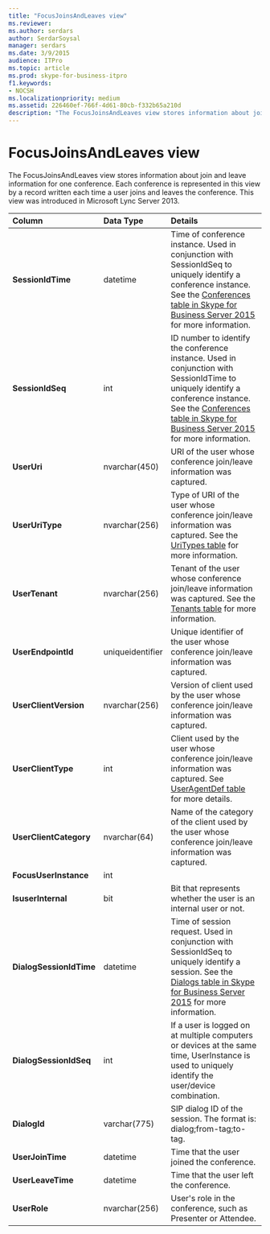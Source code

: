 ```yaml
---
title: "FocusJoinsAndLeaves view"
ms.reviewer: 
ms.author: serdars
author: SerdarSoysal
manager: serdars
ms.date: 3/9/2015
audience: ITPro
ms.topic: article
ms.prod: skype-for-business-itpro
f1.keywords:
- NOCSH
ms.localizationpriority: medium
ms.assetid: 226460ef-766f-4d61-80cb-f332b65a210d
description: "The FocusJoinsAndLeaves view stores information about join and leave information for one conference. Each conference is represented in this view by a record written each time a user joins and leaves the conference. This view was introduced in Microsoft Lync Server 2013."
---
```


# FocusJoinsAndLeaves view
 
The FocusJoinsAndLeaves view stores information about join and leave information for one conference. Each conference is represented in this view by a record written each time a user joins and leaves the conference. This view was introduced in Microsoft Lync Server 2013.
  
|**Column**|**Data Type**|**Details**|
|:-----|:-----|:-----|
|**SessionIdTime** <br/> |datetime  <br/> |Time of conference instance. Used in conjunction with SessionIdSeq to uniquely identify a conference instance. See the [Conferences table in Skype for Business Server 2015](conferences.md) for more information. <br/> |
|**SessionIdSeq** <br/> |int  <br/> |ID number to identify the conference instance. Used in conjunction with SessionIdTime to uniquely identify a conference instance. See the [Conferences table in Skype for Business Server 2015](conferences.md) for more information. <br/> |
|**UserUri** <br/> |nvarchar(450)  <br/> |URI of the user whose conference join/leave information was captured.  <br/> |
|**UserUriType** <br/> |nvarchar(256)  <br/> |Type of URI of the user whose conference join/leave information was captured. See the [UriTypes table](uritypes.md) for more information. <br/> |
|**UserTenant** <br/> |nvarchar(256)  <br/> |Tenant of the user whose conference join/leave information was captured. See the [Tenants table](tenants.md) for more information. <br/> |
|**UserEndpointId** <br/> |uniqueidentifier  <br/> |Unique identifier of the user whose conference join/leave information was captured.  <br/> |
|**UserClientVersion** <br/> |nvarchar(256)  <br/> |Version of client used by the user whose conference join/leave information was captured.  <br/> |
|**UserClientType** <br/> |int  <br/> |Client used by the user whose conference join/leave information was captured. See [UserAgentDef table](useragentdef.md) for more details. <br/> |
|**UserClientCategory** <br/> |nvarchar(64)  <br/> |Name of the category of the client used by the user whose conference join/leave information was captured.  <br/> |
|**FocusUserInstance** <br/> |int  <br/> ||
|**IsuserInternal** <br/> |bit  <br/> |Bit that represents whether the user is an internal user or not.  <br/> |
|**DialogSessionIdTime** <br/> |datetime  <br/> |Time of session request. Used in conjunction with SessionIdSeq to uniquely identify a session. See the [Dialogs table in Skype for Business Server 2015](dialogs.md) for more information. <br/> |
|**DialogSessionIdSeq** <br/> |int  <br/> |If a user is logged on at multiple computers or devices at the same time, UserInstance is used to uniquely identify the user/device combination.  <br/> |
|**DialogId** <br/> |varchar(775)  <br/> |SIP dialog ID of the session. The format is: dialog;from-tag;to-tag.  <br/> |
|**UserJoinTime** <br/> |datetime  <br/> |Time that the user joined the conference.  <br/> |
|**UserLeaveTime** <br/> |datetime  <br/> |Time that the user left the conference.  <br/> |
|**UserRole** <br/> |nvarchar(256)  <br/> |User's role in the conference, such as Presenter or Attendee.  <br/> |
   


